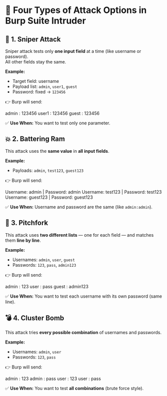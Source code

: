 # 🔐 Four Types of Attack Options in Burp Suite Intruder

## 🎯 1. Sniper Attack

Sniper attack tests only **one input field** at a time (like username or password).  
All other fields stay the same.

**Example:**
- Target field: username
- Payload list: `admin`, `user1`, `guest`
- Password: fixed → `123456`

👉 Burp will send:

admin  : 123456
user1  : 123456
guest  : 123456

✅ **Use When:** You want to test only one parameter.

## 💥 2. Battering Ram

This attack uses the **same value** in **all input fields**.

**Example:**
- Payloads: `admin`, `test123`, `guest123`

👉 Burp will send:

Username: admin    | Password: admin
Username: test123  | Password: test123
Username: guest123 | Password: guest123

✅ **Use When:** Username and password are the same (like `admin:admin`).

## 🔁 3. Pitchfork

This attack uses **two different lists** — one for each field — and matches them **line by line**.

**Example:**
- Usernames: `admin`, `user`, `guest`
- Passwords: `123`, `pass`, `admin123`

👉 Burp will send:

admin : 123
user  : pass
guest : admin123

✅ **Use When:** You want to test each username with its own password (same line).


## 💣 4. Cluster Bomb

This attack tries **every possible combination** of usernames and passwords.

**Example:**
- Usernames: `admin`, `user`
- Passwords: `123`, `pass`

👉 Burp will send:

admin : 123
admin : pass
user  : 123
user  : pass

✅ **Use When:** You want to test **all combinations** (brute force style).